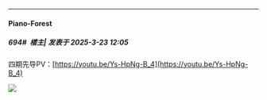 ﻿
*****

####  Piano-Forest  
##### 694#         楼主| 发表于 2025-3-23 12:05

四期先导PV：[https://youtu.be/Ys-HpNg-B_4](https://youtu.be/Ys-HpNg-B_4)

<img src="https://p.sda1.dev/22/37a1160e50f531f4dbfa2cd313eb7e16/20250323_120410.jpg" referrerpolicy="no-referrer">

